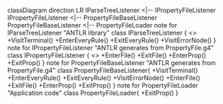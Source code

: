 ﻿classDiagram
    direction LR
    IParseTreeListener <|-- IPropertyFileListener
    IPropertyFileListener <|-- PropertyFileBaseListener
    PropertyFileBaseListener <|-- PropertyFileLoader
    note for IParseTreeListener "ANTLR library"
    class IParseTreeListener {
        <<interface>>
        +VisitTerminal()
        +EnterEveryRule()
        +ExitEveryRule()
        +VisitErrorNode()
    }
    note for IPropertyFileListener "ANTLR generates from PropertyFile.g4"
    class IPropertyFileListener {
        <<interface>>
        +EnterFile()
        +ExitFile()
        +EnterProp()
        +ExitProp()
    }
    note for PropertyFileBaseListener "ANTLR generates from PropertyFile.g4"
    class PropertyFileBaseListener{
        +VisitTerminal()
        +EnterEveryRule()
        +ExitEveryRule()
        +VisitErrorNode()
        +EnterFile()
        +ExitFile()
        +EnterProp()
        +ExitProp()
    }
    note for PropertyFileLoader "Application code"
    class PropertyFileLoader{
        +ExitProp()
    }